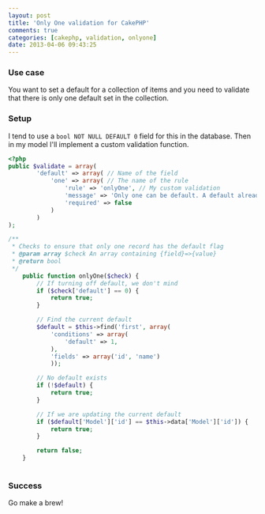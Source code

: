 ```yaml
---
layout: post
title: 'Only One validation for CakePHP'
comments: true
categories: [cakephp, validation, onlyone]
date: 2013-04-06 09:43:25
---
```


### Use case
You want to set a default for a collection of items and you need to validate that there is only one default set in the collection.

### Setup

I tend to use a `bool NOT NULL DEFAULT 0` field for this in the database. Then in my model I'll implement a custom validation function.

```php
<?php
public $validate = array(
        'default' => array( // Name of the field
            'one' => array( // The name of the rule
                'rule' => 'onlyOne', // My custom validation
                'message' => 'Only one can be default. A default already exists',
                'required' => false
            )
        )
);

/**
 * Checks to ensure that only one record has the default flag
 * @param array $check An array containing {field}=>{value}
 * @return bool
 */
    public function onlyOne($check) {
        // If turning off default, we don't mind
        if ($check['default'] == 0) {
            return true;
        }

        // Find the current default
        $default = $this->find('first', array(
            'conditions' => array(
                'default' => 1,
            ),
            'fields' => array('id', 'name')
            ));

        // No default exists
        if (!$default) {
            return true;
        }

        // If we are updating the current default
        if ($default['Model']['id'] == $this->data['Model']['id']) {
            return true;
        }

        return false;
    }
    
```

### Success

Go make a brew!
